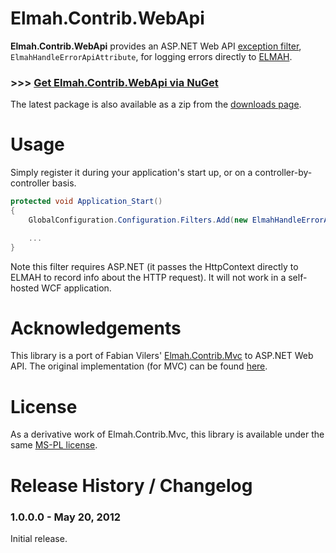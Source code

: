 Elmah.Contrib.WebApi
====================

**Elmah.Contrib.WebApi** provides an ASP.NET Web API [exception filter](http://www.asp.net/web-api/overview/web-api-routing-and-actions/exception-handling), `ElmahHandleErrorApiAttribute`, for logging errors directly to [ELMAH](http://code.google.com/p/elmah/).

### >>> [Get Elmah.Contrib.WebApi via NuGet](https://nuget.org/packages/Elmah.Contrib.WebApi)

The latest package is also available as a zip from the [downloads page](https://github.com/rdingwall/elmah-contrib-webapi/downloads).

# Usage

Simply register it during your application's start up, or on a controller-by-controller basis.

```csharp
protected void Application_Start()
{
    GlobalConfiguration.Configuration.Filters.Add(new ElmahHandleErrorApiAttribute());

    ...
}
```

Note this filter requires ASP.NET (it passes the HttpContext directly to ELMAH to record info about the HTTP request). It will not work in a self-hosted WCF application.

# Acknowledgements

This library is a port of Fabian Vilers' [Elmah.Contrib.Mvc](http://nuget.org/packages/Elmah.Contrib.Mvc) to ASP.NET Web API. The original implementation (for MVC) can be found [here](http://stackoverflow.com/questions/766610/how-to-get-elmah-to-work-with-asp-net-mvc-handleerror-attribute/779961#779961).

# License

As a derivative work of Elmah.Contrib.Mvc, this library is available under the same [MS-PL license](http://www.opensource.org/licenses/ms-pl).

# Release History / Changelog

### 1.0.0.0 - May 20, 2012
Initial release.